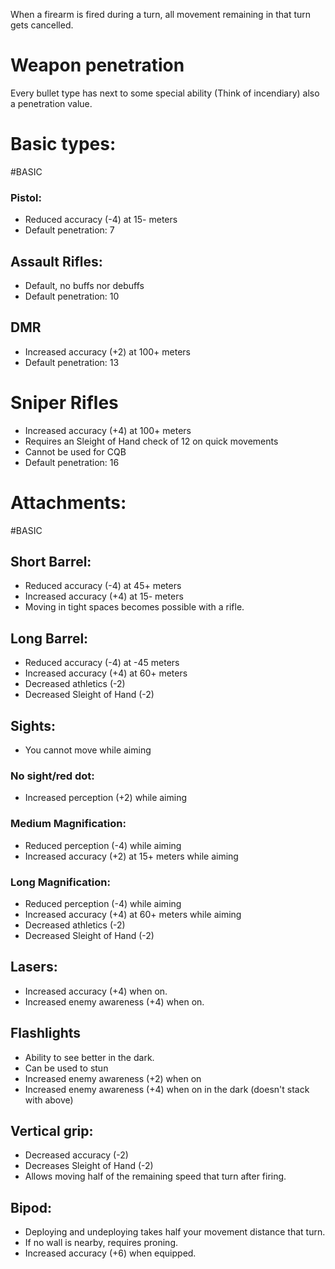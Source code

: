 When a firearm is fired during a turn, all movement remaining in that turn gets cancelled.

# Weapon penetration
Every bullet type has next to some special ability (Think of incendiary) also a penetration value.

# Basic types:
#BASIC
### Pistol:
- Reduced accuracy (-4) at 15- meters
- Default penetration: 7
## Assault Rifles:
- Default, no buffs nor debuffs
- Default penetration: 10
## DMR
- Increased accuracy (+2) at 100+ meters
- Default penetration: 13
# Sniper Rifles
- Increased accuracy (+4) at 100+ meters
- Requires an Sleight of Hand check of 12 on quick movements
- Cannot be used for CQB
- Default penetration: 16

# Attachments:
#BASIC
## Short Barrel:
- Reduced accuracy (-4) at 45+ meters
- Increased accuracy (+4) at 15- meters
- Moving in tight spaces becomes possible with a rifle.
## Long Barrel:
- Reduced accuracy (-4) at -45 meters
- Increased accuracy (+4) at 60+ meters
- Decreased athletics (-2)
- Decreased Sleight of Hand (-2)

## Sights:
- You cannot move while aiming
### No sight/red dot:
- Increased perception (+2) while aiming
### Medium Magnification:
- Reduced perception (-4) while aiming
- Increased accuracy (+2) at 15+ meters while aiming
### Long Magnification:
- Reduced perception (-4) while aiming
- Increased accuracy (+4) at 60+ meters while aiming
- Decreased athletics (-2)
- Decreased Sleight of Hand (-2)
## Lasers:
- Increased accuracy (+4) when on.
- Increased enemy awareness (+4) when on.
## Flashlights
- Ability to see better in the dark.
- Can be used to stun
- Increased enemy awareness (+2) when on
- Increased enemy awareness (+4) when on in the dark (doesn't stack with above)
## Vertical grip:
- Decreased accuracy (-2)
- Decreases Sleight of Hand (-2)
- Allows moving half of the remaining speed that turn after firing.
## Bipod:
- Deploying and undeploying takes half your movement distance that turn.
- If no wall is nearby, requires proning.
- Increased accuracy (+6) when equipped.
